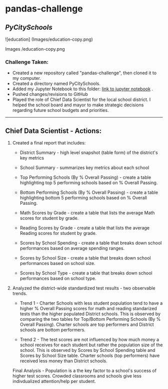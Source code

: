 # pandas-challenge 
## *PyCitySchools*

![education] (Images/education-copy.png)

Images /education-copy.png

### Challenge Taken:

* Created a new repository called "pandas-challenge", then cloned it to my computer. 
* Created a directory named PyCitySchools.
* Added my Jupyter Notebook to this folder: [link to jupyter notebook](http://127.0.0.1:8888/?token=ce4524f738fe34f752bd26deb5a68449c37f6cb28e34b154)
.
* Pushed changes/revisions to GitHub
* Played the role of Chief Data Scientist for the local school district. I helped the school board and mayor to make strategic decisions regarding future school budgets and priorities.
---------------------------------------
## Chief Data Scientist - Actions:

1. Created a final report that includes:
    *  District Summary - high level snapshot (table form) of the district's key metrics

    *  School Summary - summarizes key metrics about each school

    *  Top Performing Schools (By % Overall Passing) - create a table highlighting top 5 performing schools based on % Overall Passing.

    *  Bottom Performing Schools (By % Overall Passing) - create a table highlighting bottom 5 performing schools based on % Overall Passing.

    *  Math Scores by Grade - create a table that lists the average Math scores for student by grade.

    *  Reading Scores by Grade - create a table that lists the average Reading scores for student by grade.

    *  Scores by School Spending - create a table that breaks down school performances based on average spending ranges.

    *  Scores by School Size - create a table that breaks down school performances based on school size.

    *  Scores by School Type - create a table that breaks down school performances based on school type.

2. Analyzed the district-wide standardized test results - two observable trends.

    * Trend 1  - Charter Schools with less student population tend to have a higher % Overall Passing scores for math and reading standarized tests than the higher populated District schools. This is observed by comparing the two tables for Top/Bottom Performing Schools (By % Overall Passing).
    Charter schools are top performers and District schools are bottom performers.

    * Trend 2 - The test scores are not influenced by how much money a school receives for each student but rather the population size of the school. This is observed by Scores by School Spending table and Scores by School Size table. Charter schools (top performers) have received less money than District schools.

    Final Analysis - Population is a the key factor to a school's success of higher test scores. Crowded classrooms and schools give less indivdualized attention/help per student.




